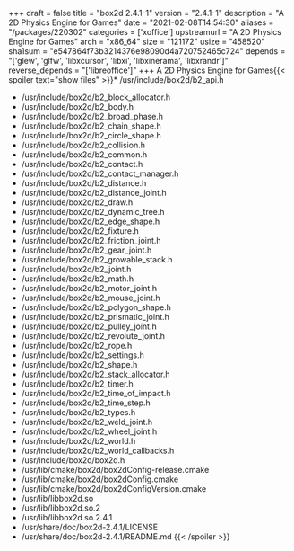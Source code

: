 +++
draft = false
title = "box2d 2.4.1-1"
version = "2.4.1-1"
description = "A 2D Physics Engine for Games"
date = "2021-02-08T14:54:30"
aliases = "/packages/220302"
categories = ['xoffice']
upstreamurl = "A 2D Physics Engine for Games"
arch = "x86_64"
size = "121172"
usize = "458520"
sha1sum = "e547864f73b3214376e98090d4a720752465c724"
depends = "['glew', 'glfw', 'libxcursor', 'libxi', 'libxinerama', 'libxrandr']"
reverse_depends = "['libreoffice']"
+++
A 2D Physics Engine for Games{{< spoiler text="show files" >}}* /usr/include/box2d/b2_api.h
* /usr/include/box2d/b2_block_allocator.h
* /usr/include/box2d/b2_body.h
* /usr/include/box2d/b2_broad_phase.h
* /usr/include/box2d/b2_chain_shape.h
* /usr/include/box2d/b2_circle_shape.h
* /usr/include/box2d/b2_collision.h
* /usr/include/box2d/b2_common.h
* /usr/include/box2d/b2_contact.h
* /usr/include/box2d/b2_contact_manager.h
* /usr/include/box2d/b2_distance.h
* /usr/include/box2d/b2_distance_joint.h
* /usr/include/box2d/b2_draw.h
* /usr/include/box2d/b2_dynamic_tree.h
* /usr/include/box2d/b2_edge_shape.h
* /usr/include/box2d/b2_fixture.h
* /usr/include/box2d/b2_friction_joint.h
* /usr/include/box2d/b2_gear_joint.h
* /usr/include/box2d/b2_growable_stack.h
* /usr/include/box2d/b2_joint.h
* /usr/include/box2d/b2_math.h
* /usr/include/box2d/b2_motor_joint.h
* /usr/include/box2d/b2_mouse_joint.h
* /usr/include/box2d/b2_polygon_shape.h
* /usr/include/box2d/b2_prismatic_joint.h
* /usr/include/box2d/b2_pulley_joint.h
* /usr/include/box2d/b2_revolute_joint.h
* /usr/include/box2d/b2_rope.h
* /usr/include/box2d/b2_settings.h
* /usr/include/box2d/b2_shape.h
* /usr/include/box2d/b2_stack_allocator.h
* /usr/include/box2d/b2_timer.h
* /usr/include/box2d/b2_time_of_impact.h
* /usr/include/box2d/b2_time_step.h
* /usr/include/box2d/b2_types.h
* /usr/include/box2d/b2_weld_joint.h
* /usr/include/box2d/b2_wheel_joint.h
* /usr/include/box2d/b2_world.h
* /usr/include/box2d/b2_world_callbacks.h
* /usr/include/box2d/box2d.h
* /usr/lib/cmake/box2d/box2dConfig-release.cmake
* /usr/lib/cmake/box2d/box2dConfig.cmake
* /usr/lib/cmake/box2d/box2dConfigVersion.cmake
* /usr/lib/libbox2d.so
* /usr/lib/libbox2d.so.2
* /usr/lib/libbox2d.so.2.4.1
* /usr/share/doc/box2d-2.4.1/LICENSE
* /usr/share/doc/box2d-2.4.1/README.md
{{< /spoiler >}}